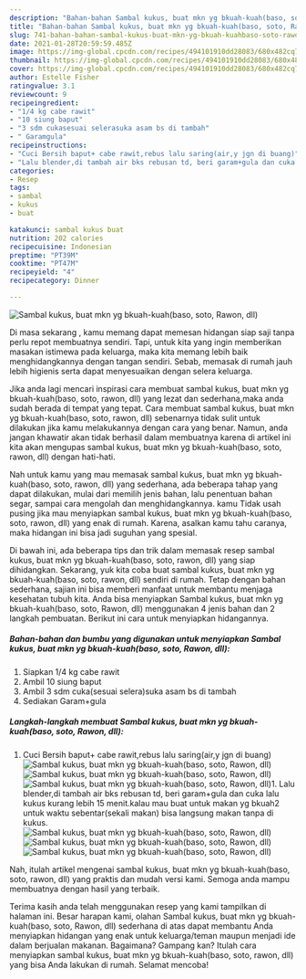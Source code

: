 ```yaml
---
description: "Bahan-bahan Sambal kukus, buat mkn yg bkuah-kuah(baso, soto, Rawon, dll) yang enak dan Mudah Dibuat"
title: "Bahan-bahan Sambal kukus, buat mkn yg bkuah-kuah(baso, soto, Rawon, dll) yang enak dan Mudah Dibuat"
slug: 741-bahan-bahan-sambal-kukus-buat-mkn-yg-bkuah-kuahbaso-soto-rawon-dll-yang-enak-dan-mudah-dibuat
date: 2021-01-28T20:59:59.485Z
image: https://img-global.cpcdn.com/recipes/494101910dd28083/680x482cq70/sambal-kukus-buat-mkn-yg-bkuah-kuahbaso-soto-rawon-dll-foto-resep-utama.jpg
thumbnail: https://img-global.cpcdn.com/recipes/494101910dd28083/680x482cq70/sambal-kukus-buat-mkn-yg-bkuah-kuahbaso-soto-rawon-dll-foto-resep-utama.jpg
cover: https://img-global.cpcdn.com/recipes/494101910dd28083/680x482cq70/sambal-kukus-buat-mkn-yg-bkuah-kuahbaso-soto-rawon-dll-foto-resep-utama.jpg
author: Estelle Fisher
ratingvalue: 3.1
reviewcount: 9
recipeingredient:
- "1/4 kg cabe rawit"
- "10 siung baput"
- "3 sdm cukasesuai selerasuka asam bs di tambah"
- " Garamgula"
recipeinstructions:
- "Cuci Bersih baput+ cabe rawit,rebus lalu saring(air,y jgn di buang)"
- "Lalu blender,di tambah air bks rebusan td, beri garam+gula dan cuka lalu kukus kurang lebih 15 menit.kalau mau buat untuk makan yg bkuah2 untuk waktu sebentar(sekali makan) bisa langsung makan tanpa di kukus."
categories:
- Resep
tags:
- sambal
- kukus
- buat

katakunci: sambal kukus buat 
nutrition: 202 calories
recipecuisine: Indonesian
preptime: "PT39M"
cooktime: "PT47M"
recipeyield: "4"
recipecategory: Dinner

---
```



![Sambal kukus, buat mkn yg bkuah-kuah(baso, soto, Rawon, dll)](https://img-global.cpcdn.com/recipes/494101910dd28083/680x482cq70/sambal-kukus-buat-mkn-yg-bkuah-kuahbaso-soto-rawon-dll-foto-resep-utama.jpg)

Di masa  sekarang , kamu memang dapat memesan hidangan siap saji tanpa perlu repot membuatnya sendiri. Tapi, untuk kita yang ingin memberikan masakan istimewa pada keluarga, maka kita memang lebih baik menghidangkannya dengan tangan sendiri. Sebab, memasak di rumah jauh lebih higienis serta dapat menyesuaikan dengan selera keluarga.

Jika anda lagi mencari inspirasi cara membuat sambal kukus, buat mkn yg bkuah-kuah(baso, soto, rawon, dll) yang lezat dan sederhana,maka anda sudah berada di tempat yang tepat. Cara membuat sambal kukus, buat mkn yg bkuah-kuah(baso, soto, rawon, dll)  sebenarnya tidak sulit untuk dilakukan jika kamu melakukannya dengan cara yang benar. Namun, anda jangan khawatir akan tidak berhasil dalam membuatnya 
karena di artikel ini kita akan mengupas sambal kukus, buat mkn yg bkuah-kuah(baso, soto, rawon, dll) dengan hati-hati.  



Nah untuk kamu yang mau memasak sambal kukus, buat mkn yg bkuah-kuah(baso, soto, rawon, dll) yang sederhana, ada beberapa tahap yang dapat dilakukan, mulai dari memilih jenis bahan, lalu penentuan bahan segar, sampai cara mengolah dan menghidangkannya. kamu Tidak usah pusing jika mau menyiapkan sambal kukus, buat mkn yg bkuah-kuah(baso, soto, rawon, dll) yang enak di rumah. Karena, asalkan kamu  tahu caranya, maka hidangan ini bisa jadi suguhan yang spesial.

Di bawah ini, ada beberapa tips dan trik dalam memasak resep sambal kukus, buat mkn yg bkuah-kuah(baso, soto, rawon, dll) yang siap dihidangkan. Sekarang, yuk kita coba buat sambal kukus, buat mkn yg bkuah-kuah(baso, soto, rawon, dll) sendiri di rumah. Tetap dengan bahan sederhana, sajian ini bisa memberi manfaat untuk membantu menjaga kesehatan tubuh kita. Anda bisa menyiapkan Sambal kukus, buat mkn yg bkuah-kuah(baso, soto, Rawon, dll) menggunakan 4 jenis bahan dan 2 langkah pembuatan. Berikut ini cara untuk menyiapkan hidangannya.

<!--inarticleads1-->

##### Bahan-bahan dan bumbu yang digunakan untuk menyiapkan Sambal kukus, buat mkn yg bkuah-kuah(baso, soto, Rawon, dll):

1. Siapkan 1/4 kg cabe rawit
1. Ambil 10 siung baput
1. Ambil 3 sdm cuka(sesuai selera)suka asam bs di tambah
1. Sediakan  Garam+gula




<!--inarticleads2-->

##### Langkah-langkah membuat Sambal kukus, buat mkn yg bkuah-kuah(baso, soto, Rawon, dll):

1. Cuci Bersih baput+ cabe rawit,rebus lalu saring(air,y jgn di buang)
<img src="https://img-global.cpcdn.com/steps/87ba6cad60e09020/160x128cq70/sambal-kukus-buat-mkn-yg-bkuah-kuahbaso-soto-rawon-dll-langkah-memasak-1-foto.jpg" alt="Sambal kukus, buat mkn yg bkuah-kuah(baso, soto, Rawon, dll)"><img src="https://img-global.cpcdn.com/steps/d1ccc7c768c090ab/160x128cq70/sambal-kukus-buat-mkn-yg-bkuah-kuahbaso-soto-rawon-dll-langkah-memasak-1-foto.jpg" alt="Sambal kukus, buat mkn yg bkuah-kuah(baso, soto, Rawon, dll)"><img src="https://img-global.cpcdn.com/steps/9571af35b6349ab3/160x128cq70/sambal-kukus-buat-mkn-yg-bkuah-kuahbaso-soto-rawon-dll-langkah-memasak-1-foto.jpg" alt="Sambal kukus, buat mkn yg bkuah-kuah(baso, soto, Rawon, dll)">1. Lalu blender,di tambah air bks rebusan td, beri garam+gula dan cuka lalu kukus kurang lebih 15 menit.kalau mau buat untuk makan yg bkuah2 untuk waktu sebentar(sekali makan) bisa langsung makan tanpa di kukus.
<img src="//assets-global.cpcdn.com/assets/icons/button_play-2c75c40dde080a61004c1f40b05d8f140eaff45d7e9e6481dc71c63d2e7c4909.png" alt="Sambal kukus, buat mkn yg bkuah-kuah(baso, soto, Rawon, dll)"><img src="//assets-global.cpcdn.com/assets/icons/button_play-2c75c40dde080a61004c1f40b05d8f140eaff45d7e9e6481dc71c63d2e7c4909.png" alt="Sambal kukus, buat mkn yg bkuah-kuah(baso, soto, Rawon, dll)"><img src="https://img-global.cpcdn.com/steps/72b172dee7939039/160x128cq70/sambal-kukus-buat-mkn-yg-bkuah-kuahbaso-soto-rawon-dll-langkah-memasak-2-foto.jpg" alt="Sambal kukus, buat mkn yg bkuah-kuah(baso, soto, Rawon, dll)">



Nah, itulah artikel mengenai  sambal kukus, buat mkn yg bkuah-kuah(baso, soto, rawon, dll)  yang praktis dan mudah versi kami. Semoga anda mampu membuatnya dengan hasil yang terbaik. 

Terima kasih anda telah menggunakan resep yang kami tampilkan di halaman ini. Besar harapan kami, olahan  Sambal kukus, buat mkn yg bkuah-kuah(baso, soto, Rawon, dll) sederhana di atas dapat membantu Anda menyiapkan hidangan yang enak untuk keluarga/teman maupun menjadi ide dalam berjualan makanan. Bagaimana? Gampang kan? Itulah cara menyiapkan sambal kukus, buat mkn yg bkuah-kuah(baso, soto, rawon, dll) yang bisa Anda lakukan di rumah. Selamat mencoba!


